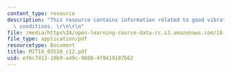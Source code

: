 ```yaml
---
content_type: resource
description: "This resource contains information related to good vibrations and damping\
  \ conditions. \r\n\r\n"
file: /media/https%3A/open-learning-course-data-rc.s3.amazonaws.com/18-03-differential-equations-spring-2010/ef6c7d1310b9a49c90804f9419187b62_MIT18_03S10_c12.pdf
file_type: application/pdf
resourcetype: Document
title: MIT18_03S10_c12.pdf
uid: ef6c7d13-10b9-a49c-9080-4f9419187b62
---
```

